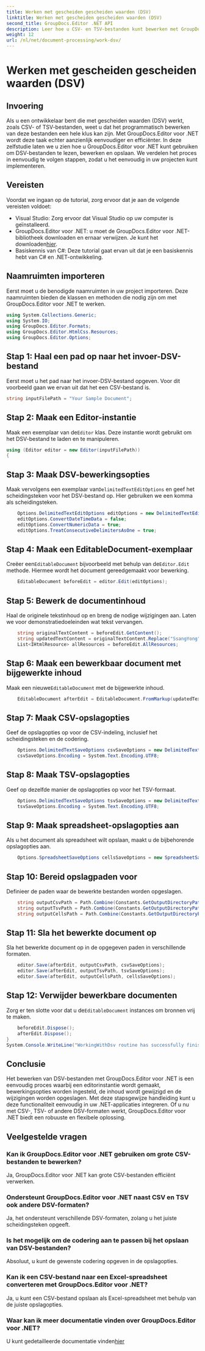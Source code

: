 ```yaml
---
title: Werken met gescheiden gescheiden waarden (DSV)
linktitle: Werken met gescheiden gescheiden waarden (DSV)
second_title: GroupDocs.Editor .NET API
description: Leer hoe u CSV- en TSV-bestanden kunt bewerken met GroupDocs.Editor voor .NET met deze stapsgewijze handleiding. Verbeter moeiteloos uw .NET-projecten.
weight: 12
url: /nl/net/document-processing/work-dsv/
---
```


# Werken met gescheiden gescheiden waarden (DSV)

## Invoering
Als u een ontwikkelaar bent die met gescheiden waarden (DSV) werkt, zoals CSV- of TSV-bestanden, weet u dat het programmatisch bewerken van deze bestanden een hele klus kan zijn. Met GroupDocs.Editor voor .NET wordt deze taak echter aanzienlijk eenvoudiger en efficiënter. In deze zelfstudie laten we u zien hoe u GroupDocs.Editor voor .NET kunt gebruiken om DSV-bestanden te lezen, bewerken en opslaan. We verdelen het proces in eenvoudig te volgen stappen, zodat u het eenvoudig in uw projecten kunt implementeren.
## Vereisten
Voordat we ingaan op de tutorial, zorg ervoor dat je aan de volgende vereisten voldoet:
- Visual Studio: Zorg ervoor dat Visual Studio op uw computer is geïnstalleerd.
-  GroupDocs.Editor voor .NET: u moet de GroupDocs.Editor voor .NET-bibliotheek downloaden en ernaar verwijzen. Je kunt het downloaden[hier](https://releases.groupdocs.com/editor/net/).
- Basiskennis van C#: Deze tutorial gaat ervan uit dat je een basiskennis hebt van C# en .NET-ontwikkeling.
## Naamruimten importeren
Eerst moet u de benodigde naamruimten in uw project importeren. Deze naamruimten bieden de klassen en methoden die nodig zijn om met GroupDocs.Editor voor .NET te werken.
```csharp
using System.Collections.Generic;
using System.IO;
using GroupDocs.Editor.Formats;
using GroupDocs.Editor.HtmlCss.Resources;
using GroupDocs.Editor.Options;
```

## Stap 1: Haal een pad op naar het invoer-DSV-bestand
Eerst moet u het pad naar het invoer-DSV-bestand opgeven. Voor dit voorbeeld gaan we ervan uit dat het een CSV-bestand is.
```csharp
string inputFilePath = "Your Sample Document";
```
## Stap 2: Maak een Editor-instantie
 Maak een exemplaar van de`Editor` klas. Deze instantie wordt gebruikt om het DSV-bestand te laden en te manipuleren.
```csharp
using (Editor editor = new Editor(inputFilePath))
{
```
## Stap 3: Maak DSV-bewerkingsopties
 Maak vervolgens een exemplaar van`DelimitedTextEditOptions` en geef het scheidingsteken voor het DSV-bestand op. Hier gebruiken we een komma als scheidingsteken.
```csharp
    Options.DelimitedTextEditOptions editOptions = new DelimitedTextEditOptions(",");
    editOptions.ConvertDateTimeData = false;
    editOptions.ConvertNumericData = true;
    editOptions.TreatConsecutiveDelimitersAsOne = true;
```
## Stap 4: Maak een EditableDocument-exemplaar
 Creëer een`EditableDocument` bijvoorbeeld met behulp van de`Editor.Edit` methode. Hiermee wordt het document gereedgemaakt voor bewerking.
```csharp
    EditableDocument beforeEdit = editor.Edit(editOptions);
```
## Stap 5: Bewerk de documentinhoud
Haal de originele tekstinhoud op en breng de nodige wijzigingen aan. Laten we voor demonstratiedoeleinden wat tekst vervangen.
```csharp
    string originalTextContent = beforeEdit.GetContent();
    string updatedTextContent = originalTextContent.Replace("SsangYong", "Chevrolet").Replace("Kyron", "Camaro");
    List<IHtmlResource> allResources = beforeEdit.AllResources;
```
## Stap 6: Maak een bewerkbaar document met bijgewerkte inhoud
 Maak een nieuwe`EditableDocument` met de bijgewerkte inhoud.
```csharp
    EditableDocument afterEdit = EditableDocument.FromMarkup(updatedTextContent, allResources);
```
## Stap 7: Maak CSV-opslagopties
Geef de opslagopties op voor de CSV-indeling, inclusief het scheidingsteken en de codering.
```csharp
    Options.DelimitedTextSaveOptions csvSaveOptions = new DelimitedTextSaveOptions(",");
    csvSaveOptions.Encoding = System.Text.Encoding.UTF8;
```
## Stap 8: Maak TSV-opslagopties
Geef op dezelfde manier de opslagopties op voor het TSV-formaat.
```csharp
    Options.DelimitedTextSaveOptions tsvSaveOptions = new DelimitedTextSaveOptions("\t");
    tsvSaveOptions.Encoding = System.Text.Encoding.UTF8;
```
## Stap 9: Maak spreadsheet-opslagopties aan
Als u het document als spreadsheet wilt opslaan, maakt u de bijbehorende opslagopties aan.
```csharp
    Options.SpreadsheetSaveOptions cellsSaveOptions = new SpreadsheetSaveOptions(SpreadsheetFormats.Xlsm);
```
## Stap 10: Bereid opslagpaden voor
Definieer de paden waar de bewerkte bestanden worden opgeslagen.
```csharp
    string outputCsvPath = Path.Combine(Constants.GetOutputDirectoryPath(inputFilePath), Path.GetFileNameWithoutExtension(inputFilePath) + ".csv");
    string outputTsvPath = Path.Combine(Constants.GetOutputDirectoryPath(inputFilePath), Path.GetFileNameWithoutExtension(inputFilePath) + ".tsv");
    string outputCellsPath = Path.Combine(Constants.GetOutputDirectoryPath(inputFilePath), Path.GetFileNameWithoutExtension(inputFilePath) + ".xlsm");
```
## Stap 11: Sla het bewerkte document op
Sla het bewerkte document op in de opgegeven paden in verschillende formaten.
```csharp
    editor.Save(afterEdit, outputCsvPath, csvSaveOptions);
    editor.Save(afterEdit, outputTsvPath, tsvSaveOptions);
    editor.Save(afterEdit, outputCellsPath, cellsSaveOptions);
```
## Stap 12: Verwijder bewerkbare documenten
 Zorg er ten slotte voor dat u de`EditableDocument` instances om bronnen vrij te maken.
```csharp
    beforeEdit.Dispose();
    afterEdit.Dispose();
}
System.Console.WriteLine("WorkingWithDsv routine has successfully finished");
```
## Conclusie
Het bewerken van DSV-bestanden met GroupDocs.Editor voor .NET is een eenvoudig proces waarbij een editorinstantie wordt gemaakt, bewerkingsopties worden ingesteld, de inhoud wordt gewijzigd en de wijzigingen worden opgeslagen. Met deze stapsgewijze handleiding kunt u deze functionaliteit eenvoudig in uw .NET-applicaties integreren. Of u nu met CSV-, TSV- of andere DSV-formaten werkt, GroupDocs.Editor voor .NET biedt een robuuste en flexibele oplossing.
## Veelgestelde vragen
### Kan ik GroupDocs.Editor voor .NET gebruiken om grote CSV-bestanden te bewerken?
Ja, GroupDocs.Editor voor .NET kan grote CSV-bestanden efficiënt verwerken.
### Ondersteunt GroupDocs.Editor voor .NET naast CSV en TSV ook andere DSV-formaten?
Ja, het ondersteunt verschillende DSV-formaten, zolang u het juiste scheidingsteken opgeeft.
### Is het mogelijk om de codering aan te passen bij het opslaan van DSV-bestanden?
Absoluut, u kunt de gewenste codering opgeven in de opslagopties.
### Kan ik een CSV-bestand naar een Excel-spreadsheet converteren met GroupDocs.Editor voor .NET?
Ja, u kunt een CSV-bestand opslaan als Excel-spreadsheet met behulp van de juiste opslagopties.
### Waar kan ik meer documentatie vinden over GroupDocs.Editor voor .NET?
 U kunt gedetailleerde documentatie vinden[hier](https://tutorials.groupdocs.com/editor/net/)